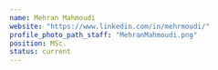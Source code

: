 ```yaml
---
name: Mehran Mahmoudi
website: "https://www.linkedin.com/in/mehrmoudi/"
profile_photo_path_staff: "MehranMahmoudi.png"
position: MSc.
status: current
---
```

